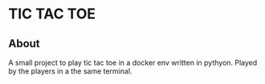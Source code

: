 # TIC TAC TOE

## About

A small project to play tic tac toe in a docker env written in pythyon. Played by the players in a the same terminal.
